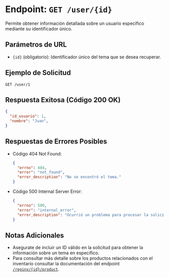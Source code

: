 # Endpoint: `GET /user/{id}`

Permite obtener información detallada sobre un usuario específico mediante su identificador único.

## Parámetros de URL
- `{id}` (obligatorio): Identificador único del tema que se desea recuperar.

## Ejemplo de Solicitud
```http
GET /user/1
```

## Respuesta Exitosa (Código 200 OK)
```json
{
  "id_usuario": 1,
  "nombre": "Juan",
}
```

## Respuestas de Errores Posibles
- Código 404 Not Found:

  ```json
  {
    "errno": 404,
    "error": "not_found",
    "error_description": "No se encontró el tema."
  }
  ```

- Código 500 Internal Server Error:
  ```json
  {
    "errno": 500,
    "error": "internal_error",
    "error_description": "Ocurrió un problema para procesar la solicitud"
  }
  ``` 

## Notas Adicionales

- Asegurate de incluir un ID válido en la solicitud para obtener la información
  sobre un tema en específico.
- Para consultar más detalle sobre los productos relacionados con el inventario consultar
  la documentación del endpoint [`/reginv/{id}/product`](./get-reginv-id-product.md).